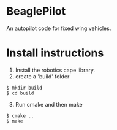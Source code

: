 # BeaglePilot
An autopilot code for fixed wing vehicles.

# Install instructions
1. Install the robotics cape library. 
2. create a 'build' folder 

```
$ mkdir build
$ cd build
```

3. Run cmake and then make

```
$ cmake ..
$ make
```

